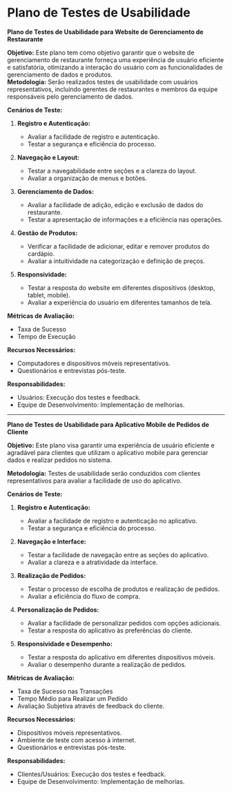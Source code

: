 # Plano de Testes de Usabilidade

**Plano de Testes de Usabilidade para Website de Gerenciamento de Restaurante**

**Objetivo:**
Este plano tem como objetivo garantir que o website de gerenciamento de restaurante forneça uma experiência de usuário eficiente e satisfatória, otimizando a interação do usuário com as funcionalidades de gerenciamento de dados e produtos.<br>
**Metodologia:**
Serão realizados testes de usabilidade com usuários representativos, incluindo gerentes de restaurantes e membros da equipe responsáveis pelo gerenciamento de dados.

**Cenários de Teste:**

1. **Registro e Autenticação:**
   - Avaliar a facilidade de registro e autenticação.
   - Testar a segurança e eficiência do processo.

2. **Navegação e Layout:**
   - Testar a navegabilidade entre seções e a clareza do layout.
   - Avaliar a organização de menus e botões.

3. **Gerenciamento de Dados:**
   - Avaliar a facilidade de adição, edição e exclusão de dados do restaurante.
   - Testar a apresentação de informações e a eficiência nas operações.

4. **Gestão de Produtos:**
   - Verificar a facilidade de adicionar, editar e remover produtos do cardápio.
   - Avaliar a intuitividade na categorização e definição de preços.

5. **Responsividade:**
   - Testar a resposta do website em diferentes dispositivos (desktop, tablet, mobile).
   - Avaliar a experiência do usuário em diferentes tamanhos de tela.

**Métricas de Avaliação:**
- Taxa de Sucesso
- Tempo de Execução

**Recursos Necessários:**
- Computadores e dispositivos móveis representativos.
- Questionários e entrevistas pós-teste.

**Responsabilidades:**
- Usuários: Execução dos testes e feedback.
- Equipe de Desenvolvimento: Implementação de melhorias.

---

**Plano de Testes de Usabilidade para Aplicativo Mobile de Pedidos de Cliente**

**Objetivo:**
Este plano visa garantir uma experiência de usuário eficiente e agradável para clientes que utilizam o aplicativo mobile para gerenciar dados e realizar pedidos no sistema.

**Metodologia:**
Testes de usabilidade serão conduzidos com clientes representativos para avaliar a facilidade de uso do aplicativo.

**Cenários de Teste:**

1. **Registro e Autenticação:**
   - Avaliar a facilidade de registro e autenticação no aplicativo.
   - Testar a segurança e eficiência do processo.

2. **Navegação e Interface:**
   - Testar a facilidade de navegação entre as seções do aplicativo.
   - Avaliar a clareza e a atratividade da interface.

3. **Realização de Pedidos:**
   - Testar o processo de escolha de produtos e realização de pedidos.
   - Avaliar a eficiência do fluxo de compra.

4. **Personalização de Pedidos:**
   - Avaliar a facilidade de personalizar pedidos com opções adicionais.
   - Testar a resposta do aplicativo às preferências do cliente.

5. **Responsividade e Desempenho:**
   - Testar a resposta do aplicativo em diferentes dispositivos móveis.
   - Avaliar o desempenho durante a realização de pedidos.

**Métricas de Avaliação:**
- Taxa de Sucesso nas Transações
- Tempo Médio para Realizar um Pedido
- Avaliação Subjetiva através de feedback do cliente.

**Recursos Necessários:**
- Dispositivos móveis representativos.
- Ambiente de teste com acesso à internet.
- Questionários e entrevistas pós-teste.

**Responsabilidades:**
- Clientes/Usuários: Execução dos testes e feedback.
- Equipe de Desenvolvimento: Implementação de melhorias.

